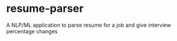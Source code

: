 # resume-parser
A NLP/ML application to parse resume for a job and give interview percentage changes
